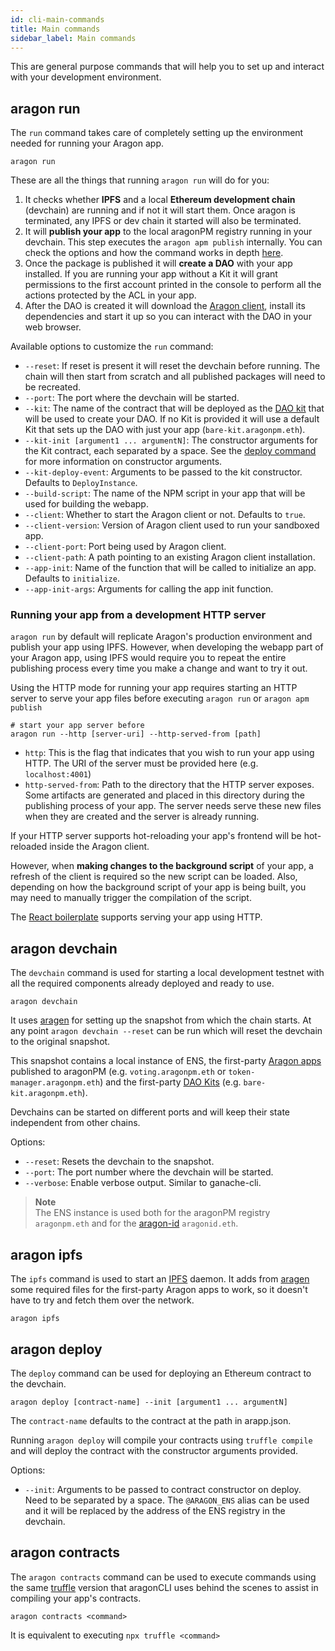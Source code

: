 ```yaml
---
id: cli-main-commands
title: Main commands
sidebar_label: Main commands
---
```


This are general purpose commands that will help you to set up and interact with your development environment.

## aragon run

The `run` command takes care of completely setting up the environment needed for running your Aragon app. 

```
aragon run
```

These are all the things that running `aragon run` will do for you:

1. It checks whether **IPFS** and a local **Ethereum development chain** (devchain) are running and if not it will start them. Once aragon is terminated, any IPFS or dev chain it started will also be terminated.
2. It will **publish your app** to the local aragonPM registry running in your devchain. This step executes the `aragon apm publish` internally. You can check the options and how the command works in depth [here](cli-apm-commands.md).
3. Once the package is published it will **create a DAO** with your app installed. If you are running your app without a Kit it will grant permissions to the first account printed in the console to perform all the actions protected by the ACL in your app.
4. After the DAO is created it will download the [Aragon client](https://github.com/aragon/aragon), install its dependencies and start it up so you can interact with the DAO in your web browser.

Available options to customize the `run` command:

- `--reset`: If reset is present it will reset the devchain before running. The chain will then start from scratch and all published packages will need to be recreated.
- `--port`: The port where the devchain will be started.
- `--kit`: The name of the contract that will be deployed as the [DAO kit](kits-intro.md) that will be used to create your DAO. If no Kit is provided it will use a default Kit that sets up the DAO with just your app (`bare-kit.aragonpm.eth`).
- `--kit-init [argument1 ... argumentN]`: The constructor arguments for the Kit contract, each separated by a space. See the [deploy command](#aragon-deploy) for more information on constructor arguments.
- `--kit-deploy-event`: Arguments to be passed to the kit constructor. Defaults to `DeployInstance`.
- `--build-script`: The name of the NPM script in your app that will be used for building the webapp.
- `--client`: Whether to start the Aragon client or not. Defaults to `true`.
- `--client-version`: Version of Aragon client used to run your sandboxed app.
- `--client-port`: Port being used by Aragon client.
- `--client-path`: A path pointing to an existing Aragon client installation.
- `--app-init`: Name of the function that will be called to initialize an app. Defaults to `initialize`.
- `--app-init-args`: Arguments for calling the app init function.


### Running your app from a development HTTP server

`aragon run` by default will replicate Aragon's production environment and publish your app using IPFS. However, when developing the webapp part of your Aragon app, using IPFS would require you to repeat the entire publishing process every time you make a change and want to try it out.

Using the HTTP mode for running your app requires starting an HTTP server to serve your app files before executing `aragon run` or `aragon apm publish`

```
# start your app server before
aragon run --http [server-uri] --http-served-from [path]
```

- `http`: This is the flag that indicates that you wish to run your app using HTTP. The URI of the server must be provided here (e.g. `localhost:4001`)
- `http-served-from`: Path to the directory that the HTTP server exposes. Some artifacts are generated and placed in this directory during the publishing process of your app. The server needs serve these new files when they are created and the server is already running.

If your HTTP server supports hot-reloading your app's frontend will be hot-reloaded inside the Aragon client.

However, when **making changes to the background script** of your app, a refresh of the client is required so the new script can be loaded. Also, depending on how the background script of your app is being built, you may need to manually trigger the compilation of the script.

The [React boilerplate](https://github.com/aragon/aragon-react-boilerplate) supports serving your app using HTTP.


## aragon devchain

The `devchain` command is used for starting a local development testnet with all the required components already deployed and ready to use. 

```
aragon devchain
```

It uses [aragen](https://github.com/aragon/aragen) for setting up the snapshot from which the chain starts. At any point `aragon devchain --reset` can be run which will reset the devchain to the original snapshot.

This snapshot contains a local instance of ENS, the first-party [Aragon apps](https://github.com/aragon/aragon-apps) published to aragonPM (e.g. `voting.aragonpm.eth` or `token-manager.aragonpm.eth`) and the first-party [DAO Kits](https://github.com/aragon/dao-kits) (e.g. `bare-kit.aragonpm.eth`).

Devchains can be started on different ports and will keep their state independent from other chains.

Options:
- `--reset`: Resets the devchain to the snapshot.
- `--port`: The port number where the devchain will be started.
- `--verbose`: Enable verbose output. Similar to ganache-cli.

> **Note**<br>
> The ENS instance is used both for the aragonPM registry `aragonpm.eth` and for the [aragon-id](https://github.com/aragon/aragon-id) `aragonid.eth`.


## aragon ipfs

The `ipfs` command is used to start an [IPFS](https://docs.ipfs.io/introduction/overview/) daemon. It adds from [aragen](https://github.com/aragon/aragen) some required files for the first-party Aragon apps to work, so it doesn't have to try and fetch them over the network.

```
aragon ipfs
```

## aragon deploy

The `deploy` command can be used for deploying an Ethereum contract to the devchain.

```
aragon deploy [contract-name] --init [argument1 ... argumentN]
```

The `contract-name` defaults to the contract at the path in arapp.json.

Running `aragon deploy` will compile your contracts using `truffle compile` and will deploy the contract with the constructor arguments provided.

Options:

- `--init`: Arguments to be passed to contract constructor on deploy. Need to be separated by a space. The `@ARAGON_ENS` alias can be used and it will be replaced by the address of the ENS registry in the devchain.

## aragon contracts

The `aragon contracts` command can be used to execute commands using the same [truffle](https://github.com/trufflesuite/truffle) version that aragonCLI uses behind the scenes to assist in compiling your app's contracts.

```
aragon contracts <command>
```

It is equivalent to executing `npx truffle <command>`
